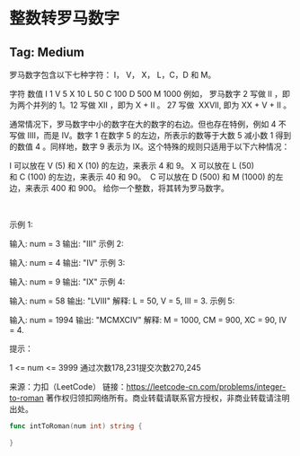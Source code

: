 # 整数转罗马数字  

## Tag: Medium  


罗马数字包含以下七种字符： I， V， X， L，C，D 和 M。

字符          数值
I             1
V             5
X             10
L             50
C             100
D             500
M             1000
例如， 罗马数字 2 写做 II ，即为两个并列的 1。12 写做 XII ，即为 X + II 。 27 写做  XXVII, 即为 XX + V + II 。

通常情况下，罗马数字中小的数字在大的数字的右边。但也存在特例，例如 4 不写做 IIII，而是 IV。数字 1 在数字 5 的左边，所表示的数等于大数 5 减小数 1 得到的数值 4 。同样地，数字 9 表示为 IX。这个特殊的规则只适用于以下六种情况：

I 可以放在 V (5) 和 X (10) 的左边，来表示 4 和 9。
X 可以放在 L (50) 和 C (100) 的左边，来表示 40 和 90。 
C 可以放在 D (500) 和 M (1000) 的左边，来表示 400 和 900。
给你一个整数，将其转为罗马数字。

 

示例 1:

输入: num = 3
输出: "III"
示例 2:

输入: num = 4
输出: "IV"
示例 3:

输入: num = 9
输出: "IX"
示例 4:

输入: num = 58
输出: "LVIII"
解释: L = 50, V = 5, III = 3.
示例 5:

输入: num = 1994
输出: "MCMXCIV"
解释: M = 1000, CM = 900, XC = 90, IV = 4.
 

提示：

1 <= num <= 3999
通过次数178,231提交次数270,245

来源：力扣（LeetCode）
链接：https://leetcode-cn.com/problems/integer-to-roman
著作权归领扣网络所有。商业转载请联系官方授权，非商业转载请注明出处。

```go
func intToRoman(num int) string {
	
}
```
